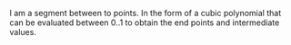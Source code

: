 I am a segment between to points. In the form of a cubic polynomial that can be evaluated between 0..1 to obtain the end points and intermediate values.
